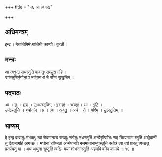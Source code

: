 +++
title = "१६ आ त्व१द्य"

+++
## अधिमन्त्रम्
इन्द्रः। मेधातिथिमेध्यातिथी काण्वौ। बृहती।

## मन्त्रः
आ त्व१॒॑द्य स॒धस्तु॑तिं वा॒वातुः॒ सख्यु॒रा ग॑हि ।  
उप॑स्तुतिर्म॒घोनां॒ प्र त्वा॑व॒त्वधा॑ ते वश्मि सुष्टु॒तिम् ॥

## पदपाठः
आ । तु । अ॒द्य । स॒धऽस्तु॑तिम् । व॒वातुः॑ । सख्युः॑ । आ । ग॒हि॒ ।  
उप॑ऽस्तुतिः । म॒घोना॑म् । प्र । त्वा॒ । अ॒व॒तु॒ । अध॑ । ते॒ । व॒श्मि॒ । सु॒ऽस्तु॒तिम् ॥

## भाष्यम्
हे इन्द्र वावातुः संभक्तुः त्वां सेवमानस्य सख्युः स्तोतुः सधस्तुतिं अन्यैरृत्विग्भिः सह क्रियमाणां स्तुतिं अद्येदानीं तु क्षिप्रमागहि आगच्छ । मघोनां हविष्मतां अन्येषामपि यजमानानामुपस्तुतिः स्तोत्रं त्वा त्वां प्रावतु प्र्गच्छतु प्रतर्पयतु वा । अध अधुना सुष्टुतिं त्वद्वि- षयां शोभनां स्तुतिं अहमपि वश्मि कामये ॥ १६ ॥
